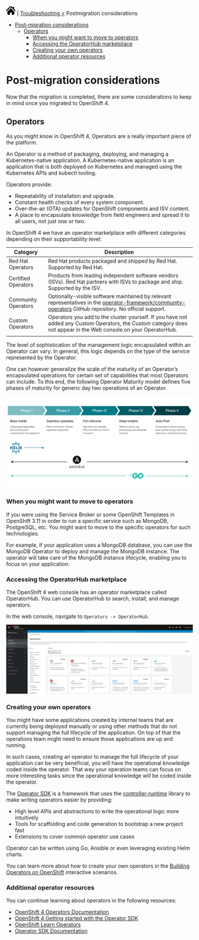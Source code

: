 [![Home](./images/home.png)](./README.md) | [Troubleshooting <](./troubleshooting.md) Postmigration considerations

<!-- TOC -->

- [Post-migration considerations](#post-migration-considerations)
  - [Operators](#operators)
    - [When you might want to move to operators](#when-you-might-want-to-move-to-operators)
    - [Accessing the OperatorHub marketplace](#accessing-the-operatorhub-marketplace)
    - [Creating your own operators](#creating-your-own-operators)
    - [Additional operator resources](#additional-operator-resources)

<!-- /TOC -->

# Post-migration considerations

Now that the migration is completed, there are some considerations to keep in mind once you migrated to OpenShift 4.

## Operators

As you might know in OpenShift 4, Operators are a really important piece of the platform.

An Operator is a method of packaging, deploying, and managing a Kubernetes-native application. A Kubernetes-native application is an application that is both deployed on Kubernetes and managed using the Kubernetes APIs and kubectl tooling.

Operators provide:

- Repeatability of installation and upgrade.
- Constant health checks of every system component.
- Over-the-air (OTA) updates for OpenShift components and ISV content.
- A place to encapsulate knowledge from field engineers and spread it to all users, not just one or two.

In OpenShift 4 we have an operator marketplace with different categories depending on their supportability level:

| Category            | Description                                                                                                                                                                                                           |
| ------------------- | --------------------------------------------------------------------------------------------------------------------------------------------------------------------------------------------------------------------- |
| Red Hat Operators   | Red Hat products packaged and shipped by Red Hat. Supported by Red Hat.                                                                                                                                               |
| Certified Operators | Products from leading independent software vendors (ISVs). Red Hat partners with ISVs to package and ship. Supported by the ISV.                                                                                      |
| Community Operators | Optionally-visible software maintained by relevant representatives in the [operator-framework/community-operators](https://github.com/operator-framework/community-operators) GitHub repository. No official support. |
| Custom Operators    | Operators you add to the cluster yourself. If you have not added any Custom Operators, the Custom category does not appear in the Web console on your OperatorHub.                                                    |
|                     |                                                                                                                                                                                                                       |

The level of sophistication of the management logic encapsulated within an Operator can vary. In general, this logic depends on the type of the service represented by the Operator.

One can however generalize the scale of the maturity of an Operator’s encapsulated operations for certain set of capabilities that most Operators can include. To this end, the following Operator Maturity model defines five phases of maturity for generic day two operations of an Operator.

![Operator Maturity Levels](./images/operator-maturity-levels.png)

### When you might want to move to operators

If you were using the Service Broker or some OpenShift Templates in OpenShift 3.11 in order to run a specific service such as MongoDB, PostgreSQL, etc. You might want to move to the specific operators for such technologies.

For example, if your application uses a MongoDB database, you can use the MongoDB Operator to deploy and manage the MongoDB instance. The operator will take care of the MongoDB instance lifecycle, enabling you to focus on your application.

### Accessing the OperatorHub marketplace

The OpenShift 4 web console has an operator marketplace called OperatorHub. You can use OperatorHub to search, install, and manage operators.

In the web console, navigate to `Operators -> OperatorHub`.

![OpenShift4 OperatorHub](./images/openshif4-operatorhub.png)

### Creating your own operators

You might have some applications created by internal teams that are currently being deployed manually or using other methods that do not support managing the full lifecycle of the application. On top of that the operations team might need to ensure those applications are up and running.

In such cases, creating an operator to manage the full lifecycle of your application can be very beneficial, you will have the operational knowledge coded inside the operator. That way your operation teams can focus on more interesting tasks since the operational knowledge will be coded inside the operator.

The [Operator SDK](https://github.com/operator-framework/operator-sdk) is a framework that uses the [controller-runtime](https://github.com/kubernetes-sigs/controller-runtime) library to make writing operators easier by providing:

- High level APIs and abstractions to write the operational logic more intuitively
- Tools for scaffolding and code generation to bootstrap a new project fast
- Extensions to cover common operator use cases

Operator can be written using Go, Ansible or even leveraging existing Helm charts.

You can learn more about how to create your own operators in the [Building Operators on OpenShift](https://learn.openshift.com/operatorframework/) interactive scenarios.

### Additional operator resources

You can continue learning about operators in the following resources:

- [OpenShift 4 Operators Documentation](https://docs.openshift.com/container-platform/4.6/operators/understanding/olm-what-operators-are.html)
- [OpenShift 4 Getting started with the Operator SDK](https://docs.openshift.com/container-platform/4.6/operators/operator_sdk/osdk-getting-started.html)
- [OpenShift Learn Operators](https://www.openshift.com/learn/topics/operators)
- [Operator SDK Documentation](https://sdk.operatorframework.io/)
